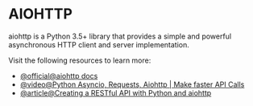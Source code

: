 # AIOHTTP

aiohttp is a Python 3.5+ library that provides a simple and powerful asynchronous HTTP client and server implementation.

Visit the following resources to learn more:

- [@official@aiohttp docs](https://docs.aiohttp.org/en/stable/)
- [@video@Python Asyncio, Requests, Aiohttp | Make faster API Calls](https://www.youtube.com/watch?v=nFn4_nA_yk8)
- [@article@Creating a RESTful API with Python and aiohttp](https://tutorialedge.net/python/create-rest-api-python-aiohttp/)
